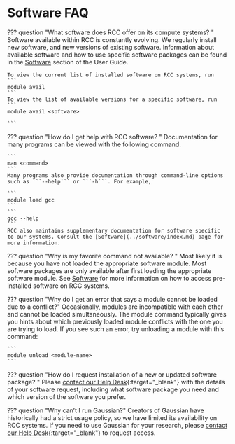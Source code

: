 # Software FAQ

??? question "What software does RCC offer on its compute systems? "
    Software available within RCC is constantly evolving. We regularly install new software, and new versions of existing software. Information about available software and how to use specific software packages can be found in the [Software](../software/index.md) section of the User Guide.

    To view the current list of installed software on RCC systems, run
    ```
    module avail
    ```
    To view the list of available versions for a specific software, run
    ``` 
    module avail <software>

    ```
??? question "How do I get help with RCC software? "
    Documentation for many programs can be viewed with the following command.

    ``` 
    man <command>
    ```
    Many programs also provide documentation through command-line options such as ```--help``` or ```-h```. For example,

    ```
    module load gcc
    ``` 
    ```
    gcc --help
    ```
    RCC also maintains supplementary documentation for software specific to our systems. Consult the [Software](../software/index.md) page for more information.

??? question "Why is my favorite command not available? "
    Most likely it is because you have not loaded the appropriate software module. Most software packages are only available after first loading the appropriate software module. See [Software](../software/index.md) for more information on how to access pre-installed software on RCC systems.

??? question "Why do I get an error that says a module cannot be loaded due to a conflict?"
    Occasionally, modules are incompatible with each other and cannot be loaded simultaneously. The module command typically gives you hints about which previously loaded module conflicts with the one you are trying to load. If you see such an error, try unloading a module with this command:

    ```
    module unload <module-name>
    ```

??? question "How do I request installation of a new or updated software package? "
    Please [contact our Help Desk](https://rcc.uchicago.edu/support-and-services/consulting-and-technical-support){:target="_blank"} with the details of your software request, including what software package you need and which version of the software you prefer.

??? question "Why can’t I run Gaussian?"
    Creators of Gaussian have historically had a strict usage policy, so we have limited its availability on RCC systems. If you need to use Gaussian for your research, please [contact our Help Desk](https://rcc.uchicago.edu/support-and-services/consulting-and-technical-support){:target="_blank"} to request access.

